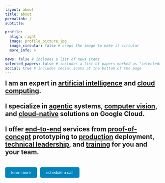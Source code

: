 ```yaml
--- 
layout: about
title: about
permalink: /
subtitle: 

profile:
  align: right
  image: profile_picture.jpg
  image_circular: false # crops the image to make it circular
  more_info: >

news: false # includes a list of news items
selected_papers: false # includes a list of papers marked as "selected={true}"
social: true # includes social icons at the bottom of the page
---
```


<span style="font-size: 1.5em;">
    <strong>I am an expert in <u>artificial intelligence</u> and <u>cloud computing</u>.</strong>
    <br><br>
  <strong>I specialize in <u>agentic</u> systems, <u>computer vision</u>, and <u>cloud-native</u> solutions on Google Cloud.</strong>
    <br><br>
  <strong>I offer <u>end-to-end</u> services from <u>proof-of-concept</u> prototyping to <u>production</u> deployment, <u>technical leadership</u>, and <u>training</u> for you and your team.</strong>
  </span>
<br><br>

<div style="margin-top: 20px; display: flex; gap: 10px;">
  <button onclick="toggleContent()" style="padding: 10px 20px; background-color: #0085bd; color: white; border: none; border-radius: 5px; cursor: pointer;">
    learn more
  </button>
  <button onclick="toggleCalendar()" style="padding: 10px 20px; background-color: #0085bd; color: white; border: none; border-radius: 5px; cursor: pointer;">
    schedule a call
  </button>
</div>

<!-- Calendar dropdown container -->
<div id="calendarDropdown" style="display: none; margin-top: 20px; width: 100%; height: 600px;">
  <div style="width:100%;height:100%;overflow:scroll" id="my-cal-inline"></div>
</div>

<div id="additionalContent" style="display: none; margin-top: 20px;">
  <p>
    <br><br>
    In 2 years and 8 months, I advanced from junior to mid-level and senior roles, eventually becoming <br><b>Head of Machine Learning & GenAI - Google Cloud</b> at a leading German consultancy with over <b>€1.2 billion</b> in revenue and more than <b>12,000 employees</b>, where I led the strategic alignment of the <b>Google Cloud Competence Center</b> for the domains of machine learning, generative AI, and data.
  </p>
  <p>
    As a technical lead on multiple <a href="/projects/">projects</a> with budgets of <b>€400k+</b>, I led and mentored <b>5+ software, data, and machine learning engineers</b>, designing and implementing <b>10+ production-level AI solutions</b> across <b>5+ industries</b> <br>(e.g. <a href="/projects/aixcell/">biomedicine</a>, <a href="/projects/docai_pocs/">insurance</a>, <a href="/projects/docai_pocs/">banking</a>,  <a href="/projects/lottery/">lottery</a>, <a href="/projects/rag/">publishers & media companies</a>, <a href="/projects/realtime_data_platform/">energy markets</a>).
  </p>
    
  <br>
<div style="margin-top: 20px; display: flex; gap: 10px;">
  <a href="/projects/" style="text-decoration: none;">
    <button style="padding: 10px 20px; background-color: #0085bd; color: white; border: none; border-radius: 5px; cursor: pointer;">
      projects
    </button>
  </a>
  <a href="/testimonials/" style="text-decoration: none;">
    <button style="padding: 10px 20px; background-color: #0085bd; color: white; border: none; border-radius: 5px; cursor: pointer;">
      client testimonials
    </button>
  </a>
  <a href="https://www.linkedin.com/in/jh91/" style="text-decoration: none;">
    <button style="padding: 10px 20px; background-color: #0085bd; color: white; border: none; border-radius: 5px; cursor: pointer;">
      linkedin profile
    </button>
  </a>
    <a href="https://www.upwork.com/freelancers/~011980a0aa66be8a58" style="text-decoration: none;">
    <button style="padding: 10px 20px; background-color: #0085bd; color: white; border: none; border-radius: 5px; cursor: pointer;">
      upwork profile
    </button>
  </a>
</div>

<br><br>

<script>
function toggleContent() {
  var content = document.getElementById("additionalContent");
  if (content.style.display === "none") {
    content.style.display = "block";
  } else {
    content.style.display = "none";
  }
}

function toggleCalendar() {
  var calendar = document.getElementById("calendarDropdown");
  if (calendar.style.display === "none") {
    calendar.style.display = "block";
    // Initialize Cal.com embed only when dropdown is first opened
    if (!window.calendarInitialized) {
      (function (C, A, L) {
        let p = function (a, ar) { a.q.push(ar); };
        let d = C.document;
        C.Cal = C.Cal || function () {
          let cal = C.Cal;
          let ar = arguments;
          if (!cal.loaded) {
            cal.ns = {};
            cal.q = cal.q || [];
            d.head.appendChild(d.createElement("script")).src = A;
            cal.loaded = true;
          }
          if (ar[0] === L) {
            const api = function () { p(api, arguments); };
            const namespace = ar[1];
            api.q = api.q || [];
            if(typeof namespace === "string") {
              cal.ns[namespace] = cal.ns[namespace] || api;
              p(cal.ns[namespace], ar);
              p(cal, ["initNamespace", namespace]);
            } else p(cal, ar);
            return;
          }
          p(cal, ar);
        };
      })(window, "https://app.cal.com/embed/embed.js", "init");
      
      Cal("init", "30min", {origin:"https://cal.com"});
      Cal.ns["30min"]("inline", {
        elementOrSelector:"#my-cal-inline",
        config: {"layout":"month_view"},
        calLink: "juliushaas/30min",
      });
      Cal.ns["30min"]("ui", {"hideEventTypeDetails":false,"layout":"month_view"});
      
      window.calendarInitialized = true;
    }
  } else {
    calendar.style.display = "none";
  }
}
</script>
